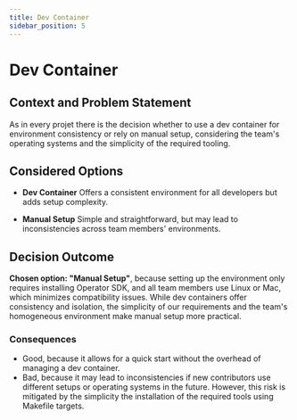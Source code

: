 ```yaml
---
title: Dev Container
sidebar_position: 5
---
```



# Dev Container

## Context and Problem Statement

As in every projet there is the decision whether to use a dev container for environment consistency or rely on manual setup, considering the team's operating systems and the simplicity of the required tooling.

## Considered Options

* **Dev Container**
  Offers a consistent environment for all developers but adds setup complexity.

* **Manual Setup**
  Simple and straightforward, but may lead to inconsistencies across team members' environments.

## Decision Outcome

**Chosen option: "Manual Setup"**, because setting up the environment only requires installing Operator SDK, and all team members use Linux or Mac, which minimizes compatibility issues. While dev containers offer consistency and isolation, the simplicity of our requirements and the team's homogeneous environment make manual setup more practical.

### Consequences
* Good, because it allows for a quick start without the overhead of managing a dev container.
* Bad, because it may lead to inconsistencies if new contributors use different setups or operating systems in the future. However, this risk is mitigated by the simplicity the installation of the required tools using Makefile targets.